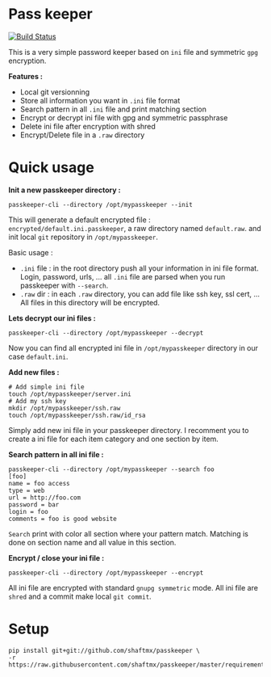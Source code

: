Pass keeper
============

[![Build Status](https://travis-ci.org/shaftmx/passkeeper.svg?branch=master)](https://travis-ci.org/shaftmx/passkeeper)

This is a very simple password keeper based on `ini` file and symmetric `gpg` encryption.

**Features :**

  * Local git versionning
  * Store all information you want in `.ini` file format
  * Search pattern in all `.ini` file and print matching section
  * Encrypt or decrypt ini file with gpg and symmetric passphrase
  * Delete ini file after encryption with shred
  * Encrypt/Delete file in a `.raw` directory

Quick usage
===========

**Init a new passkeeper directory :**

```
passkeeper-cli --directory /opt/mypasskeeper --init
```

This will generate a default encrypted file : `encrypted/default.ini.passkeeper`, a raw directory named `default.raw`. 
and init local `git` repository in `/opt/mypasskeeper`.

Basic usage :

  * `.ini` file : in the root directory push all your information in ini file format. Login, password, urls, ... all `.ini` file are parsed when you run passkeeper with `--search`.
  * `.raw` dir : in each `.raw` directory, you can add file like ssh key, ssl cert, ... All files in this directory will be encrypted.

**Lets decrypt our ini files :**

```
passkeeper-cli --directory /opt/mypasskeeper --decrypt
```

Now you can find all encrypted ini file in `/opt/mypasskeeper` directory in our case `default.ini`. 

**Add new files :**

```
# Add simple ini file
touch /opt/mypasskeeper/server.ini
# Add my ssh key
mkdir /opt/mypasskeeper/ssh.raw
touch /opt/mypasskeeper/ssh.raw/id_rsa
```

Simply add new ini file in your passkeeper directory. I recomment you to create a ini file for each item category and one section by item.

**Search pattern in all ini file :**

```
passkeeper-cli --directory /opt/mypasskeeper --search foo
[foo]
name = foo access
type = web
url = http://foo.com
password = bar
login = foo
comments = foo is good website
```

`Search` print with color all section where your pattern match. Matching is done on section name and all value in this section.

**Encrypt / close your ini file :**
```
passkeeper-cli --directory /opt/mypasskeeper --encrypt
```

All ini file are encrypted with standard `gnupg symmetric` mode. All ini file are `shred` and a commit make local `git commit`.


Setup
======

```
pip install git+git://github.com/shaftmx/passkeeper \
-r https://raw.githubusercontent.com/shaftmx/passkeeper/master/requirements.txt
```
